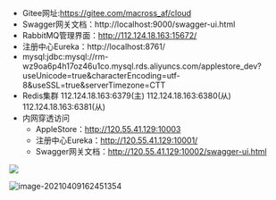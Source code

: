 * Gitee网址:https://gitee.com/macross_af/cloud
* Swagger网关文档：http://localhost:9000/swagger-ui.html
* RabbitMQ管理界面：http://112.124.18.163:15672/
* 注册中心Eureka：http://localhost:8761/
* mysql:jdbc:mysql://rm-wz9oa6p4h17oz46u1co.mysql.rds.aliyuncs.com/applestore_dev?useUnicode=true&characterEncoding=utf-8&useSSL=true&serverTimezone=CTT
* Redis集群
    112.124.18.163:6379(主) 
    112.124.18.163:6380(从) 
    112.124.18.163:6381(从)
* 内网穿透访问
  * AppleStore：http://120.55.41.129:10003
  * 注册中心Eureka：http://120.55.41.129:10001/
  * Swagger网关文档：http://120.55.41.129:10002/swagger-ui.html

![](https://macross-img-bucket.oss-cn-shenzhen.aliyuncs.com/image/image-20210409162857719.png)

![image-20210409162451354](https://macross-img-bucket.oss-cn-shenzhen.aliyuncs.com/image/image-20210409162451354.png)